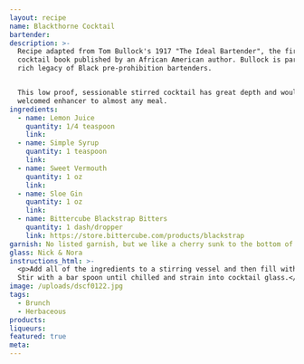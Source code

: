 ```yaml
---
layout: recipe
name: Blackthorne Cocktail
bartender:
description: >-
  Recipe adapted from Tom Bullock's 1917 "The Ideal Bartender", the first
  cocktail book published by an African American author. Bullock is part of a
  rich legacy of Black pre-prohibition bartenders. 


  This low proof, sessionable stirred cocktail has great depth and would be a
  welcomed enhancer to almost any meal.
ingredients:
  - name: Lemon Juice
    quantity: 1/4 teaspoon
    link:
  - name: Simple Syrup
    quantity: 1 teaspoon
    link:
  - name: Sweet Vermouth
    quantity: 1 oz
    link:
  - name: Sloe Gin
    quantity: 1 oz
    link:
  - name: Bittercube Blackstrap Bitters
    quantity: 1 dash/dropper
    link: https://store.bittercube.com/products/blackstrap
garnish: No listed garnish, but we like a cherry sunk to the bottom of the glass
glass: Nick & Nora
instructions_html: >-
  <p>Add all of the ingredients to a stirring vessel and then fill with ice.
  Stir with a bar spoon until chilled and strain into cocktail glass.</p>
image: /uploads/dscf0122.jpg
tags:
  - Brunch
  - Herbaceous
products:
liqueurs:
featured: true
meta:
---
```


